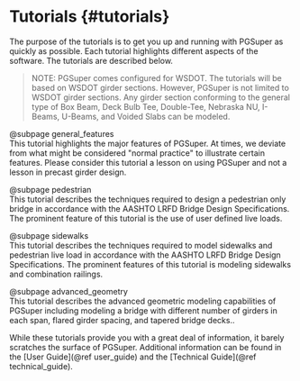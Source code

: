 Tutorials {#tutorials}
============
The purpose of the tutorials is to get you up and running with PGSuper as quickly as possible. Each tutorial highlights different aspects of the software. The tutorials are described below.

> NOTE: PGSuper comes configured for WSDOT. The tutorials will be based on WSDOT girder sections. However, PGSuper is not limited to WSDOT girder sections. Any girder section conforming to the general type of Box Beam, Deck Bulb Tee, Double-Tee, Nebraska NU, I-Beams, U-Beams, and Voided Slabs can be modeled.

@subpage general_features <br>
This tutorial highlights the major features of PGSuper. At times, we deviate from what might be considered "normal practice" to illustrate certain features. Please consider this tutorial a lesson on using PGSuper and not a lesson in precast girder design.

@subpage pedestrian <br>
This tutorial describes the techniques required to design a pedestrian only bridge in accordance with the AASHTO LRFD Bridge Design Specifications. The prominent feature of this tutorial is the use of user defined live loads.

@subpage sidewalks <br>
This tutorial describes the techniques required to model sidewalks and pedestrian live load in accordance with the AASHTO LRFD Bridge Design Specifications. The prominent features of this tutorial is modeling sidewalks and combination railings.

@subpage advanced_geometry <br>
This tutorial describes the advanced geometric modeling capabilities of PGSuper including modeling a bridge with different number of girders in each span, flared girder spacing, and tapered bridge decks..

While these tutorials provide you with a great deal of information, it barely scratches the surface of PGSuper. Additional information can be found in the [User Guide](@ref user_guide) and the [Technical Guide](@ref technical_guide).
